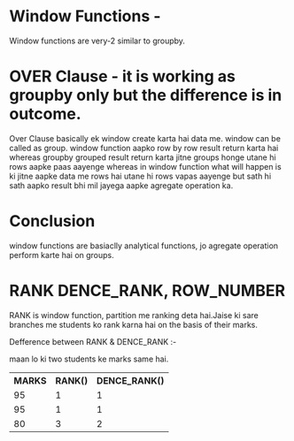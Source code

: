# Window Functions - 
Window functions are very-2 similar to groupby.
# OVER Clause - it is working as groupby only but the difference is in outcome.
Over Clause basically ek window create karta hai data me. window can be called as group.
window function aapko row by row result return karta hai whereas groupby grouped result return karta jitne groups honge utane hi rows aapke paas aayenge whereas in window function what will happen is ki jitne aapke data me rows hai utane hi rows vapas aayenge but sath hi sath aapko result bhi mil jayega aapke agregate operation ka.
# Conclusion
window functions are basiaclly analytical functions, jo agregate operation perform karte hai on groups. 

# RANK DENCE_RANK, ROW_NUMBER 
RANK  is window function, partition me ranking deta hai.Jaise ki sare branches me students ko rank karna hai on the basis of their marks.

Defference between RANK & DENCE_RANK :-

maan lo ki two students ke marks same hai.
<div class="w3-container">
  <table class="w3-table-all w3-card-4">
    <tr>
      <th>MARKS</th>
      <th>RANK()</th>
      <th>DENCE_RANK()</th>
    </tr>
    <tr>
      <td>95</td>
      <td>1</td>
      <td>1</td>
    </tr>
    <tr>
      <td>95</td>
      <td>1</td>
      <td>1</td>
    </tr>
    <tr>
      <td>80</td>
      <td>3</td>
      <td>2</td>
    </tr>
  </table>
</div>

